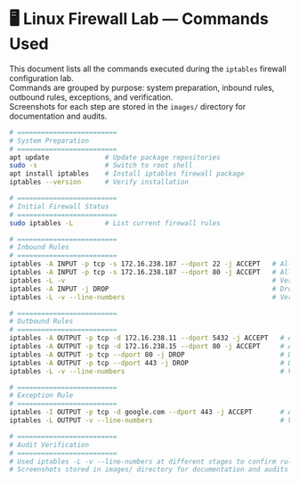 # 🖥️ Linux Firewall Lab — Commands Used

This document lists all the commands executed during the `iptables` firewall configuration lab.  
Commands are grouped by purpose: system preparation, inbound rules, outbound rules, exceptions, and verification.  
Screenshots for each step are stored in the `images/` directory for documentation and audits.

```bash
# =========================
# System Preparation
# =========================
apt update              # Update package repositories
sudo -s                 # Switch to root shell
apt install iptables    # Install iptables firewall package
iptables --version      # Verify installation

# =========================
# Initial Firewall Status
# =========================
sudo iptables -L        # List current firewall rules

# =========================
# Inbound Rules
# =========================
iptables -A INPUT -p tcp -s 172.16.238.187 --dport 22 -j ACCEPT   # Allow SSH from trusted IP
iptables -A INPUT -p tcp -s 172.16.238.187 --dport 80 -j ACCEPT   # Allow HTTP from trusted IP
iptables -L -v                                                    # Verify active rules
iptables -A INPUT -j DROP                                         # Drop all other inbound traffic
iptables -L -v --line-numbers                                     # Verify with line numbers for audit

# =========================
# Outbound Rules
# =========================
iptables -A OUTPUT -p tcp -d 172.16.238.11 --dport 5432 -j ACCEPT   # Allow DB traffic
iptables -A OUTPUT -p tcp -d 172.16.238.15 --dport 80 -j ACCEPT     # Allow Repo server HTTP
iptables -A OUTPUT -p tcp --dport 80 -j DROP                        # Drop all other outbound HTTP
iptables -A OUTPUT -p tcp --dport 443 -j DROP                       # Drop all other outbound HTTPS
iptables -L -v --line-numbers                                       # Verify outbound rules

# =========================
# Exception Rule
# =========================
iptables -I OUTPUT -p tcp -d google.com --dport 443 -j ACCEPT       # Allow HTTPS only to Google
iptables -L OUTPUT -v --line-numbers                                # Verify OUTPUT chain rules

# =========================
# Audit Verification
# =========================
# Used iptables -L -v --line-numbers at different stages to confirm rule sets
# Screenshots stored in images/ directory for documentation and audits
